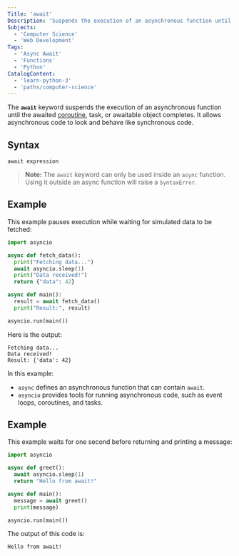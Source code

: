 ```yaml
---
Title: 'await'
Description: 'Suspends the execution of an asynchronous function until the awaited coroutine, task, or awaitable object finishes.'
Subjects:
  - 'Computer Science'
  - 'Web Development'
Tags:
  - 'Async Await'
  - 'Functions'
  - 'Python'
CatalogContent:
  - 'learn-python-3'
  - 'paths/computer-science'
---
```


The **`await`** keyword suspends the execution of an asynchronous function until the awaited [coroutine](https://docs.python.org/3/library/asyncio-task.html#id2), task, or awaitable object completes. It allows asynchronous code to look and behave like synchronous code.

## Syntax

```pseudo
await expression
```

> **Note:** The `await` keyword can only be used inside an `async` function. Using it outside an async function will raise a `SyntaxError`.

## Example

This example pauses execution while waiting for simulated data to be fetched:

```py
import asyncio

async def fetch_data():
  print("Fetching data...")
  await asyncio.sleep(1)
  print("Data received!")
  return {"data": 42}

async def main():
  result = await fetch_data()
  print("Result:", result)

asyncio.run(main())
```

Here is the output:

```shell
Fetching data...
Data received!
Result: {'data': 42}
```

In this example:

- `async` defines an asynchronous function that can contain `await`.
- `asyncio` provides tools for running asynchronous code, such as event loops, coroutines, and tasks.

## Example

This example waits for one second before returning and printing a message:

```py
import asyncio

async def greet():
  await asyncio.sleep(1)
  return "Hello from await!"

async def main():
  message = await greet()
  print(message)

asyncio.run(main())
```

The output of this code is:

```shell
Hello from await!
```
